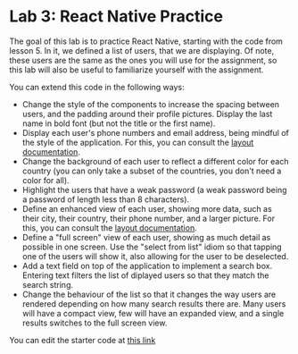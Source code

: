 # Lab 3: React Native Practice

The goal of this lab is to practice React Native, starting with the code from lesson 5. In it, we defined a list of users, that we are displaying. Of note, these users are the same as the ones you will use for the assignment, so this lab will also be useful to familiarize yourself with the assignment.  

You can extend this code in the following ways:
- Change the style of the components to increase the spacing between users, and the padding around their profile pictures. Display the last name in bold font (but not the title or the first name).
- Display each user's phone numbers and email address, being mindful of the style of the application. For this, you can consult the [layout documentation](https://reactnative.dev/docs/flexbox).
- Change the background of each user to reflect a different color for each country (you can only take a subset of the countries, you don't need a color for all).
- Highlight the users that have a weak password (a weak password being a password of length less than 8 characters).
- Define an enhanced view of each user, showing more data, such as their city, their country, their phone number, and a larger picture. For this, you can consult the [layout documentation](https://reactnative.dev/docs/flexbox).
- Define a "full screen" view of each user, showing as much detail as possible in one screen. Use the "select from list" idiom so that tapping one of the users will show it, also allowing for the user to be deselected.
- Add a text field on top of the application to implement a search box. Entering text filters the list of diplayed users so that they match the search string.
- Change the behaviour of the list so that it changes the way users are rendered depending on how many search results there are. Many users will have a compact view, few will have an expanded view, and a single results switches to the full screen view.

You can edit the starter code at [this link](https://snack.expo.io/@rrobbes/rn-basics)
